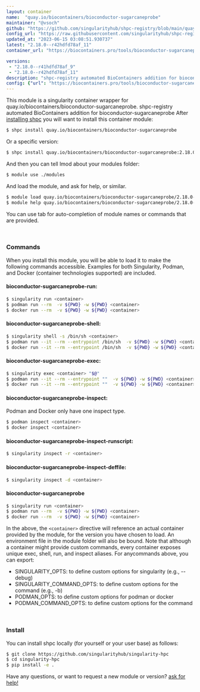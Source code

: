 ```yaml
---
layout: container
name:  "quay.io/biocontainers/bioconductor-sugarcaneprobe"
maintainer: "@vsoch"
github: "https://github.com/singularityhub/shpc-registry/blob/main/quay.io/biocontainers/bioconductor-sugarcaneprobe/container.yaml"
config_url: "https://raw.githubusercontent.com/singularityhub/shpc-registry/main/quay.io/biocontainers/bioconductor-sugarcaneprobe/container.yaml"
updated_at: "2023-06-15 03:08:51.930737"
latest: "2.18.0--r42hdfd78af_11"
container_url: "https://biocontainers.pro/tools/bioconductor-sugarcaneprobe"

versions:
 - "2.18.0--r41hdfd78af_9"
 - "2.18.0--r42hdfd78af_11"
description: "shpc-registry automated BioContainers addition for bioconductor-sugarcaneprobe"
config: {"url": "https://biocontainers.pro/tools/bioconductor-sugarcaneprobe", "maintainer": "@vsoch", "description": "shpc-registry automated BioContainers addition for bioconductor-sugarcaneprobe", "latest": {"2.18.0--r42hdfd78af_11": "sha256:a6a09b2ed21c529cd3e833871e71d319d6ac7d59e4ca869d7ef7e58d7ce294f3"}, "tags": {"2.18.0--r41hdfd78af_9": "sha256:53f28be5637da45715f7653550687debb1df806a6a5481b9471d398dbb372abd", "2.18.0--r42hdfd78af_11": "sha256:a6a09b2ed21c529cd3e833871e71d319d6ac7d59e4ca869d7ef7e58d7ce294f3"}, "docker": "quay.io/biocontainers/bioconductor-sugarcaneprobe"}
---
```


This module is a singularity container wrapper for quay.io/biocontainers/bioconductor-sugarcaneprobe.
shpc-registry automated BioContainers addition for bioconductor-sugarcaneprobe
After [installing shpc](#install) you will want to install this container module:


```bash
$ shpc install quay.io/biocontainers/bioconductor-sugarcaneprobe
```

Or a specific version:

```bash
$ shpc install quay.io/biocontainers/bioconductor-sugarcaneprobe:2.18.0--r42hdfd78af_11
```

And then you can tell lmod about your modules folder:

```bash
$ module use ./modules
```

And load the module, and ask for help, or similar.

```bash
$ module load quay.io/biocontainers/bioconductor-sugarcaneprobe/2.18.0--r42hdfd78af_11
$ module help quay.io/biocontainers/bioconductor-sugarcaneprobe/2.18.0--r42hdfd78af_11
```

You can use tab for auto-completion of module names or commands that are provided.

<br>

### Commands

When you install this module, you will be able to load it to make the following commands accessible.
Examples for both Singularity, Podman, and Docker (container technologies supported) are included.

#### bioconductor-sugarcaneprobe-run:

```bash
$ singularity run <container>
$ podman run --rm  -v ${PWD} -w ${PWD} <container>
$ docker run --rm  -v ${PWD} -w ${PWD} <container>
```

#### bioconductor-sugarcaneprobe-shell:

```bash
$ singularity shell -s /bin/sh <container>
$ podman run --it --rm --entrypoint /bin/sh  -v ${PWD} -w ${PWD} <container>
$ docker run --it --rm --entrypoint /bin/sh  -v ${PWD} -w ${PWD} <container>
```

#### bioconductor-sugarcaneprobe-exec:

```bash
$ singularity exec <container> "$@"
$ podman run --it --rm --entrypoint ""  -v ${PWD} -w ${PWD} <container> "$@"
$ docker run --it --rm --entrypoint ""  -v ${PWD} -w ${PWD} <container> "$@"
```

#### bioconductor-sugarcaneprobe-inspect:

Podman and Docker only have one inspect type.

```bash
$ podman inspect <container>
$ docker inspect <container>
```

#### bioconductor-sugarcaneprobe-inspect-runscript:

```bash
$ singularity inspect -r <container>
```

#### bioconductor-sugarcaneprobe-inspect-deffile:

```bash
$ singularity inspect -d <container>
```



#### bioconductor-sugarcaneprobe

```bash
$ singularity run <container>
$ podman run --rm  -v ${PWD} -w ${PWD} <container>
$ docker run --rm  -v ${PWD} -w ${PWD} <container>
```


In the above, the `<container>` directive will reference an actual container provided
by the module, for the version you have chosen to load. An environment file in the
module folder will also be bound. Note that although a container
might provide custom commands, every container exposes unique exec, shell, run, and
inspect aliases. For anycommands above, you can export:

 - SINGULARITY_OPTS: to define custom options for singularity (e.g., --debug)
 - SINGULARITY_COMMAND_OPTS: to define custom options for the command (e.g., -b)
 - PODMAN_OPTS: to define custom options for podman or docker
 - PODMAN_COMMAND_OPTS: to define custom options for the command

<br>

### Install

You can install shpc locally (for yourself or your user base) as follows:

```bash
$ git clone https://github.com/singularityhub/singularity-hpc
$ cd singularity-hpc
$ pip install -e .
```

Have any questions, or want to request a new module or version? [ask for help!](https://github.com/singularityhub/singularity-hpc/issues)